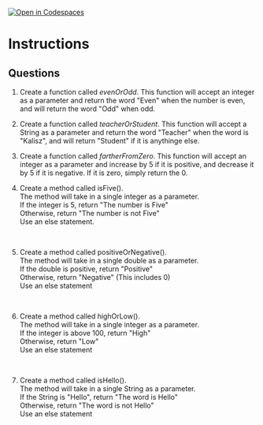 [![Open in Codespaces](https://classroom.github.com/assets/launch-codespace-2972f46106e565e64193e422d61a12cf1da4916b45550586e14ef0a7c637dd04.svg)](https://classroom.github.com/open-in-codespaces?assignment_repo_id=18173039)
# Instructions  

  ## Questions

1. Create a function called _evenOrOdd_.  This function will accept an integer as a parameter and return the word "Even" when the number is even, and will return the word "Odd" when odd.

2. Create a function called _teacherOrStudent_.  This function will accept a String as a parameter and return the word "Teacher" when the word is "Kalisz", and will return "Student" if it is anythinge else.

3. Create a function called _fartherFromZero_.  This function will accept an integer as a parameter and increase by 5 if it is positive, and decrease it by 5 if it is negative.  If it is zero, simply return the 0.

4. Create a method called isFive().</br>
The method will take in a single integer as a parameter.</br>
If the integer is 5, return "The number is Five"</br>
Otherwise, return "The number is not Five"</br>
Use an else statement.</br>
</br>

5. Create a method called positiveOrNegative().</br>
The method will take in a single double as a parameter.</br>
If the double is positive, return "Positive"</br>
Otherwise, return "Negative" (This includes 0)</br>
Use an else statement</br>
</br>

6. Create a method called highOrLow().</br>
The method will take in a single integer as a parameter.</br>
If the integer is above 100, return "High"</br>
Otherwise, return "Low"</br>
Use an else statement</br>
</br>

7. Create a method called isHello().</br>
The method will take in a single String as a parameter.</br>
If the String is "Hello", return "The word is Hello"</br>
Otherwise, return "The word is not Hello"</br>
Use an else statement</br>